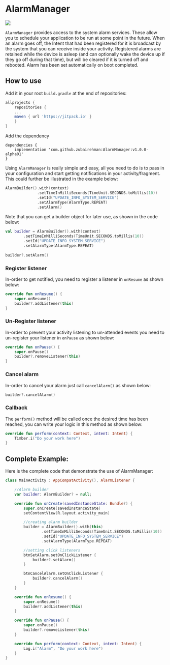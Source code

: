 # AlarmManager
[![](https://jitpack.io/v/zubairehman/AlarmManager.svg)](https://jitpack.io/#zubairehman/AlarmManager)

`AlarmManager` provides access to the system alarm services. These allow you to schedule your application to be run at some point in the future. When an alarm goes off, the Intent that had been registered for it is broadcast by the system that you can receive inside your activity. Registered alarms are retained while the device is asleep (and can optionally wake the device up if they go off during that time), but will be cleared if it is turned off and rebooted. Alarm has been set automatically on boot completed. 

## How to use

Add it in your root `build.gradle` at the end of repositories:
```groovy
allprojects {
    repositories {
    ...
    maven { url 'https://jitpack.io' }
    }
}
```
Add the dependency
```
dependencies {
    implementation 'com.github.zubairehman:AlarmManager:v1.0.0-alpha01'
}
```
Using `AlarmManager` is really simple and easy, all you need to do is to pass in your configuration and start getting notifications in your activity/fragment. This could further be illustrated in the example below:
``` kotlin
AlarmBuilder().with(context)
              .setTimeInMilliSeconds(TimeUnit.SECONDS.toMillis(10))
              .setId("UPDATE_INFO_SYSTEM_SERVICE")
              .setAlarmType(AlarmType.REPEAT)
              .setAlarm()
```
Note that you can get a builder object for later use, as shown in the code below:

``` kotlin
val builder = AlarmBuilder().with(context)
        .setTimeInMilliSeconds(TimeUnit.SECONDS.toMillis(10))
        .setId("UPDATE_INFO_SYSTEM_SERVICE")
        .setAlarmType(AlarmType.REPEAT)
        
builder?.setAlarm()
```

### Register listener
In-order to get notified, you need to register a listener in `onResume` as shown below:

``` kotlin
override fun onResume() {
    super.onResume()
    builder?.addListener(this)
}
```
### Un-Register listener

In-order to prevent your activity listening to un-attended events you need to un-register your listener in `onPause` as shown below:
``` kotlin
override fun onPause() {
    super.onPause()
    builder?.removeListener(this)
}
```
### Cancel alarm
In-order to cancel your alarm just call `cancelAlarm()` as shown below:
``` kotlin
builder?.cancelAlarm()
```
### Callback
The `perform()` method will be called once the desired time has been reached, you can write your logic in this method as shown below:
``` kotlin
override fun perform(context: Context, intent: Intent) {
    Timber.i("Do your work here")
}
```

## Complete Example:

Here is the complete code that demonstrate the use of AlarmManager:

``` kotlin
class MainActivity : AppCompatActivity(), AlarmListener {

    //Alarm builder
    var builder: AlarmBuilder? = null;

    override fun onCreate(savedInstanceState: Bundle?) {
        super.onCreate(savedInstanceState)
        setContentView(R.layout.activity_main)

        //creating alarm builder
        builder = AlarmBuilder().with(this)
                .setTimeInMilliSeconds(TimeUnit.SECONDS.toMillis(10))
                .setId("UPDATE_INFO_SYSTEM_SERVICE")
                .setAlarmType(AlarmType.REPEAT)

        //setting click listeners
        btnSetAlarm.setOnClickListener {
            builder?.setAlarm()
        }

        btnCancelAlarm.setOnClickListener {
            builder?.cancelAlarm()
        }
    }

    override fun onResume() {
        super.onResume()
        builder?.addListener(this)
    }

    override fun onPause() {
        super.onPause()
        builder?.removeListener(this)
    }

    override fun perform(context: Context, intent: Intent) {
        Log.i("Alarm", "Do your work here")
    }
}

```
